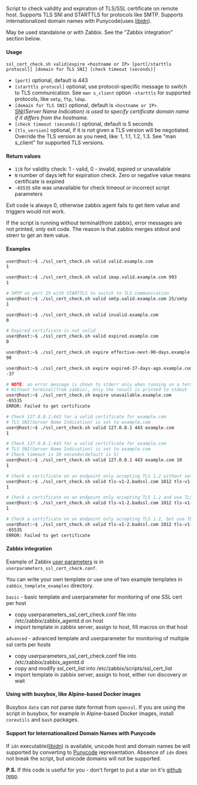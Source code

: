 Script to check validity and expiration of TLS/SSL certificate on remote host. Supports TLS SNI and STARTTLS for protocols like SMTP. Supports internationalized domain names with Punycode(uses [libidn](https://www.gnu.org/software/libidn/)).

May be used standalone or with Zabbix. See the "Zabbix integration" section below.

#### Usage

`ssl_cert_check.sh valid|expire <hostname or IP> [port[/starttls protocol]] [domain for TLS SNI] [check timeout (seconds)]`

* `[port]` optional, default is 443
* `[starttls protocol]` optional, use protocol-specific message to switch to TLS communication. See `man s_client` option `-starttls` for supported protocols, like `smtp`, `ftp`, `ldap`.
* `[domain for TLS SNI]` optional, default is `<hostname or IP>`.  
[SNI](https://en.wikipedia.org/wiki/Server_Name_Indication)*(Server Name Indication) is used to specify certificate domain name if it differs from the hostname.*
* `[check timeout (seconds)]` optional, default is 5 seconds
* `[tls_version]` optional, if it is not given a TLS version will be negotiated. Override the TLS version as you need, like: 1, 1.1, 1.2, 1.3. See "man s_client" for supported TLS versions.

#### Return values

* `1|0`  for validity check: 1 - valid, 0 - invalid, expired or unavailable
* `N`  number of days left for expiration check. Zero or negative value means certificate is expired
* `-65535`  site was unavailable for check timeout or incorrect script parameters

Exit code is always 0, otherwise zabbix agent fails to get item value and triggers would not work. 

If the script is running without terminal(from zabbix), error messages are not printed, only exit code. The reason is that zabbix merges stdout and strerr to get an item value.

#### Examples

```bash
user@host:~$ ./ssl_cert_check.sh valid valid.example.com
1

user@host:~$ ./ssl_cert_check.sh valid imap.valid.example.com 993
1

# SMTP on port 25 with STARTTLS to switch to TLS communication
user@host:~$ ./ssl_cert_check.sh valid smtp.valid.example.com 25/smtp
1

user@host:~$ ./ssl_cert_check.sh valid invalid.example.com
0

# Expired certificate is not valid
user@host:~$ ./ssl_cert_check.sh valid expired.example.com
0

user@host:~$ ./ssl_cert_check.sh expire effective-next-90-days.example.com
90

user@host:~$ ./ssl_cert_check.sh expire expired-37-days-ago.example.com
-37

# NOTE: an error message is shown to stderr only when running on a terminal
# Without terminal(from zabbix), only the result is printed to stdout
user@host:~$ ./ssl_cert_check.sh expire unavailable.example.com
-65535
ERROR: Failed to get certificate

# Check 127.0.0.1:443 for a valid certificate for example.com
# TLS SNI(Server Name Indication) is set to example.com
user@host:~$ ./ssl_cert_check.sh valid 127.0.0.1 443 example.com
1

# Check 127.0.0.1:443 for a valid certificate for example.com
# TLS SNI(Server Name Indication) is set to example.com
# Check timeout is 10 seconds(default is 5)
user@host:~$ ./ssl_cert_check.sh valid 127.0.0.1 443 example.com 10
1

# Check a certificate on an endpoint only accepting TLS 1.2 without setting a TLS version, which will use TLS 1.2 automatically.
user@host:~$ ./ssl_cert_check.sh valid tls-v1-2.badssl.com 1012 tls-v1-2.badssl.com 10
1

# Check a certificate on an endpoint only accepting TLS 1.2 and use TLS 1.2, which is valid.
user@host:~$ ./ssl_cert_check.sh valid tls-v1-2.badssl.com 1012 tls-v1-2.badssl.com 10 1.2
1

# Check a certificate on an endpoint only accepting TLS 1.2, but use TLS 1.1, which is invalid.
user@host:~$ ./ssl_cert_check.sh valid tls-v1-2.badssl.com 1012 tls-v1-2.badssl.com 10 1.1
-65535
ERROR: Failed to get certificate
```

#### Zabbix integration

Example of Zabbix [user parameters](https://www.zabbix.com/documentation/current/manual/config/items/userparameters) is in `userparameters_ssl_cert_check.conf`.

You can write your own template or use one of two example templates in `zabbix_template_examples` directory.

`basic` - basic template and userparameter for monitoring of one SSL cert per host

* copy userparameters_ssl_cert_check.conf file into /etc/zabbix/zabbix_agentd.d on host
* import template in zabbix server, assign to host, fill macros on that host

`advanced` - advanced template and userparameter for monitoring of multiple ssl certs per hosts

* copy userparameters_ssl_cert_check.conf file into /etc/zabbix/zabbix_agentd.d
* copy and modify ssl_cert_list into /etc/zabbix/scripts/ssl_cert_list
* import template in zabbix server, assign to host, either run discovery or wait

#### Using with busybox, like Alpine-based Docker images

Busybox `date` can not parse date format from `openssl`. If you are using the script in busybox, for example in Alpine-based Docker images, install `coreutils` and `bash` packages.

#### Support for Internationalized Domain Names with Punycode

If `idn` executable([libidn](https://www.gnu.org/software/libidn/)) is available, unicode host and domain names be will supported by converting to [Punycode](https://en.wikipedia.org/wiki/Punycode) representation. Absence of `idn` does not break the script, but unicode domains will not be supported.

**P.S.** If this code is useful for you - don't forget to put a star on it's [github repo](https://github.com/selivan/https-ssl-cert-check-zabbix).
